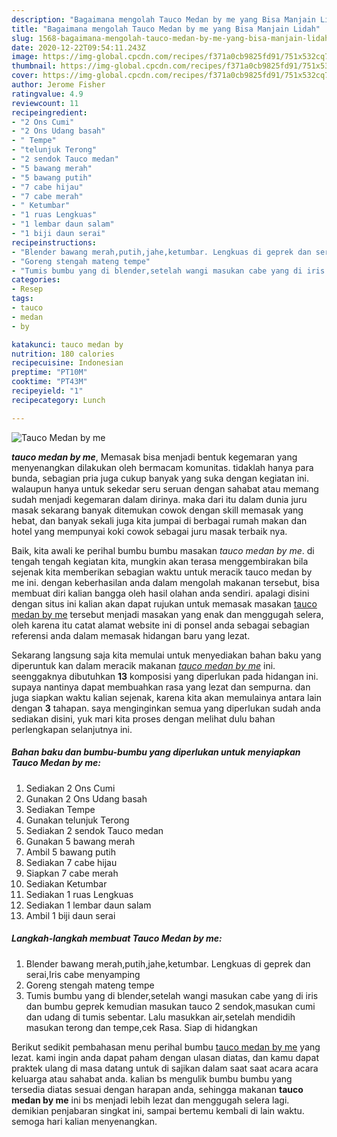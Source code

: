 ```yaml
---
description: "Bagaimana mengolah Tauco Medan by me yang Bisa Manjain Lidah"
title: "Bagaimana mengolah Tauco Medan by me yang Bisa Manjain Lidah"
slug: 1568-bagaimana-mengolah-tauco-medan-by-me-yang-bisa-manjain-lidah
date: 2020-12-22T09:54:11.243Z
image: https://img-global.cpcdn.com/recipes/f371a0cb9825fd91/751x532cq70/tauco-medan-by-me-foto-resep-utama.jpg
thumbnail: https://img-global.cpcdn.com/recipes/f371a0cb9825fd91/751x532cq70/tauco-medan-by-me-foto-resep-utama.jpg
cover: https://img-global.cpcdn.com/recipes/f371a0cb9825fd91/751x532cq70/tauco-medan-by-me-foto-resep-utama.jpg
author: Jerome Fisher
ratingvalue: 4.9
reviewcount: 11
recipeingredient:
- "2 Ons Cumi"
- "2 Ons Udang basah"
- " Tempe"
- "telunjuk Terong"
- "2 sendok Tauco medan"
- "5 bawang merah"
- "5 bawang putih"
- "7 cabe hijau"
- "7 cabe merah"
- " Ketumbar"
- "1 ruas Lengkuas"
- "1 lembar daun salam"
- "1 biji daun serai"
recipeinstructions:
- "Blender bawang merah,putih,jahe,ketumbar. Lengkuas di geprek dan serai,Iris cabe menyamping"
- "Goreng stengah mateng tempe"
- "Tumis bumbu yang di blender,setelah wangi masukan cabe yang di iris dan bumbu geprek kemudian masukan tauco 2 sendok,masukan cumi dan udang di tumis sebentar. Lalu masukkan air,setelah mendidih masukan terong dan tempe,cek Rasa. Siap di hidangkan"
categories:
- Resep
tags:
- tauco
- medan
- by

katakunci: tauco medan by 
nutrition: 180 calories
recipecuisine: Indonesian
preptime: "PT10M"
cooktime: "PT43M"
recipeyield: "1"
recipecategory: Lunch

---
```



![Tauco Medan by me](https://img-global.cpcdn.com/recipes/f371a0cb9825fd91/751x532cq70/tauco-medan-by-me-foto-resep-utama.jpg)

<b><i>tauco medan by me</i></b>, Memasak bisa menjadi bentuk kegemaran yang menyenangkan dilakukan oleh bermacam komunitas. tidaklah hanya para bunda, sebagian pria juga cukup banyak yang suka dengan kegiatan ini. walaupun hanya untuk sekedar seru seruan dengan sahabat atau memang sudah menjadi kegemaran dalam dirinya. maka dari itu dalam dunia juru masak sekarang banyak ditemukan cowok dengan skill memasak yang hebat, dan banyak sekali juga kita jumpai di berbagai rumah makan dan hotel yang mempunyai koki cowok sebagai juru masak terbaik nya.

Baik, kita awali ke perihal bumbu bumbu masakan <i>tauco medan by me</i>. di tengah tengah kegiatan kita, mungkin akan terasa menggembirakan bila sejenak kita memberikan sebagian waktu untuk meracik tauco medan by me ini. dengan keberhasilan anda dalam mengolah makanan tersebut, bisa membuat diri kalian bangga oleh hasil olahan anda sendiri. apalagi disini dengan situs ini kalian akan dapat rujukan untuk memasak masakan <u>tauco medan by me</u> tersebut menjadi masakan yang enak dan menggugah selera, oleh karena itu catat alamat website ini di ponsel anda sebagai sebagian referensi anda dalam memasak hidangan baru yang lezat.




Sekarang langsung saja kita memulai untuk menyediakan bahan baku yang diperuntuk kan dalam meracik makanan <u><i>tauco medan by me</i></u> ini. seenggaknya dibutuhkan <b>13</b> komposisi yang diperlukan pada hidangan ini. supaya nantinya dapat membuahkan rasa yang lezat dan sempurna. dan juga siapkan waktu kalian sejenak, karena kita akan memulainya antara lain dengan <b>3</b> tahapan. saya menginginkan semua yang diperlukan sudah anda sediakan disini, yuk mari kita proses dengan melihat dulu bahan perlengkapan selanjutnya ini.

<!--inarticleads1-->

##### Bahan baku dan bumbu-bumbu yang diperlukan untuk menyiapkan Tauco Medan by me:

1. Sediakan 2 Ons Cumi
1. Gunakan 2 Ons Udang basah
1. Sediakan  Tempe
1. Gunakan telunjuk Terong
1. Sediakan 2 sendok Tauco medan
1. Gunakan 5 bawang merah
1. Ambil 5 bawang putih
1. Sediakan 7 cabe hijau
1. Siapkan 7 cabe merah
1. Sediakan  Ketumbar
1. Sediakan 1 ruas Lengkuas
1. Sediakan 1 lembar daun salam
1. Ambil 1 biji daun serai




<!--inarticleads2-->

##### Langkah-langkah membuat Tauco Medan by me:

1. Blender bawang merah,putih,jahe,ketumbar. Lengkuas di geprek dan serai,Iris cabe menyamping
1. Goreng stengah mateng tempe
1. Tumis bumbu yang di blender,setelah wangi masukan cabe yang di iris dan bumbu geprek kemudian masukan tauco 2 sendok,masukan cumi dan udang di tumis sebentar. Lalu masukkan air,setelah mendidih masukan terong dan tempe,cek Rasa. Siap di hidangkan




Berikut sedikit pembahasan menu perihal bumbu <u>tauco medan by me</u> yang lezat. kami ingin anda dapat paham dengan ulasan diatas, dan kamu dapat praktek ulang di masa datang untuk di sajikan dalam saat saat acara acara keluarga atau sahabat anda. kalian bs mengulik bumbu bumbu yang tersedia diatas sesuai dengan harapan anda, sehingga makanan <b>tauco medan by me</b> ini bs menjadi lebih lezat dan menggugah selera lagi. demikian penjabaran singkat ini, sampai bertemu kembali di lain waktu. semoga hari kalian menyenangkan.
